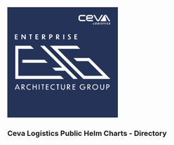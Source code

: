<html>
<img src='./CEVA_EAG_logo.jpg' width="50%" height="50%"/>  
<h3>Ceva Logistics Public Helm Charts - Directory</h3>
</html>
